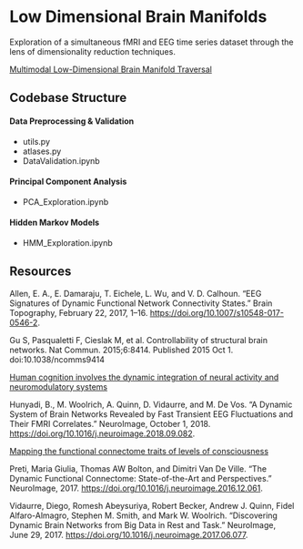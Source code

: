 # Low Dimensional Brain Manifolds
Exploration of a simultaneous fMRI and EEG time series dataset through the lens of dimensionality reduction techniques.

[Multimodal Low-Dimensional Brain Manifold Traversal](output/principal_component_analysis/multi_modal_low_dimensional_manifold_traversal.png)

## Codebase Structure

#### Data Preprocessing & Validation
- utils.py
- atlases.py
- DataValidation.ipynb

#### Principal Component Analysis 
- PCA_Exploration.ipynb

#### Hidden Markov Models 
- HMM_Exploration.ipynb


## Resources

Allen, E. A., E. Damaraju, T. Eichele, L. Wu, and V. D. Calhoun. “EEG Signatures of Dynamic Functional Network Connectivity States.” Brain Topography, February 22, 2017, 1–16. https://doi.org/10.1007/s10548-017-0546-2.

Gu S, Pasqualetti F, Cieslak M, et al. Controllability of structural brain networks. Nat Commun. 2015;6:8414. Published 2015 Oct 1. doi:10.1038/ncomms9414

[Human cognition involves the dynamic integration of neural activity and neuromodulatory systems](https://www.nature.com/articles/s41593-018-0312-0.epdf?author_access_token=6x7MyUtqsB16RnzfitTZMNRgN0jAjWel9jnR3ZoTv0PMqbuunDnosgZdyIupm4_bYGL7ERUflw1fKFzx5aAf_3MYQ8dfxyzLquFTQFhg3-JFMH7o7NmaTF3qM3QAr6u33k0yBPIn0Go2B-h6TeeTrA%3D%3D)

Hunyadi, B., M. Woolrich, A. Quinn, D. Vidaurre, and M. De Vos. “A Dynamic System of Brain Networks Revealed by Fast Transient EEG Fluctuations and Their FMRI Correlates.” NeuroImage, October 1, 2018. https://doi.org/10.1016/j.neuroimage.2018.09.082.

[Mapping the functional connectome traits of levels of consciousness](https://arxiv.org/abs/1605.03031)

Preti, Maria Giulia, Thomas AW Bolton, and Dimitri Van De Ville. “The Dynamic Functional Connectome: State-of-the-Art and Perspectives.” NeuroImage, 2017. https://doi.org/10.1016/j.neuroimage.2016.12.061.

Vidaurre, Diego, Romesh Abeysuriya, Robert Becker, Andrew J. Quinn, Fidel Alfaro-Almagro, Stephen M. Smith, and Mark W. Woolrich. “Discovering Dynamic Brain Networks from Big Data in Rest and Task.” NeuroImage, June 29, 2017. https://doi.org/10.1016/j.neuroimage.2017.06.077.


